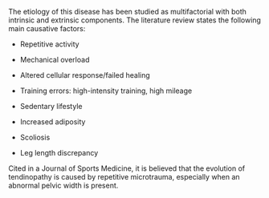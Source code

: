 The etiology of this disease has been studied as multifactorial with both intrinsic and extrinsic components. The literature review states the following main causative factors:

- Repetitive activity

- Mechanical overload

- Altered cellular response/failed healing

- Training errors: high-intensity training, high mileage

- Sedentary lifestyle

- Increased adiposity

- Scoliosis

- Leg length discrepancy

Cited in a Journal of Sports Medicine, it is believed that the evolution of tendinopathy is caused by repetitive microtrauma, especially when an abnormal pelvic width is present.